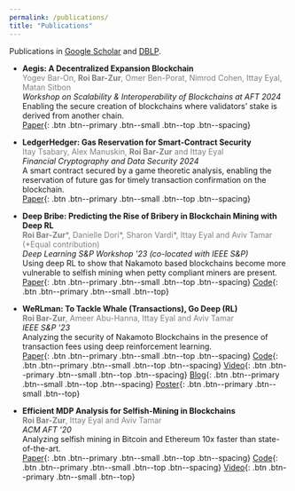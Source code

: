 ```yaml
---
permalink: /publications/
title: "Publications"
---
```


Publications in [Google Scholar](https://scholar.google.com/citations?user=9AshC4gAAAAJ) and [DBLP](https://dblp.org/pid/270/0147.html).

- **Aegis: A Decentralized Expansion Blockchain**\
  <span style="color:gray">Yogev Bar-On, **Roi Bar-Zur**, Omer Ben-Porat, Nimrod Cohen, Ittay Eyal, Matan Sitbon</span>\
  *Workshop on Scalability & Interoperability of Blockchains at AFT 2024*\
  Enabling the secure creation of blockchains where validators’ stake is derived from another chain.\
  [Paper](https://arxiv.org/abs/2406.05904){: .btn .btn--primary .btn--small .btn--top .btn--spacing}

- **LedgerHedger: Gas Reservation for Smart-Contract Security**\
  <span style="color:gray">Itay Tsabary, Alex Manuskin, **Roi Bar-Zur** and Ittay Eyal</span>\
  *Financial Cryptography and Data Security 2024*\
  A smart contract secured by a game theoretic analysis, enabling the reservation of future gas for timely transaction confirmation on the blockchain.\
  [Paper](https://eprint.iacr.org/2022/056){: .btn .btn--primary .btn--small .btn--top .btn--spacing}
- **Deep Bribe: Predicting the Rise of Bribery in Blockchain Mining with Deep RL**\
  <span style="color:gray">**Roi Bar-Zur**\*, Danielle Dori\*, Sharon Vardi\*, Ittay Eyal and Aviv Tamar (\*Equal contribution)</span>\
  *Deep Learning S&P Workshop '23 (co-located with IEEE S&P)*\
  Using deep RL to show that Nakamoto based blockchains become more vulnerable to selfish mining when petty compliant miners are present.\
  [Paper](https://eprint.iacr.org/2023/472){: .btn .btn--primary .btn--small .btn--top .btn--spacing}
  [Code](https://github.com/roibarzur/pto-selfish-mining){: .btn .btn--primary .btn--small .btn--top}
- **WeRLman: To Tackle Whale (Transactions), Go Deep (RL)**\
  <span style="color:gray">**Roi Bar-Zur**, Ameer Abu-Hanna, Ittay Eyal and Aviv Tamar</span>\
  *IEEE S&P '23*\
  Analyzing the security of Nakamoto Blockchains in the presence of transaction fees
using deep reinforcement learning.\
  [Paper](https://eprint.iacr.org/2022/175){: .btn .btn--primary .btn--small .btn--top .btn--spacing}
  [Code](https://github.com/roibarzur/pto-selfish-mining){: .btn .btn--primary .btn--small .btn--top .btn--spacing}
  [Video](https://www.youtube.com/watch?v=M_qJFemp8CA){: .btn .btn--primary .btn--small .btn--top .btn--spacing}
  [Blog](https://medium.com/@rbrz39/werlman-to-tackle-whale-transactions-go-deep-rl-7f5de2de39d1){: .btn .btn--primary .btn--small .btn--top .btn--spacing}
  [Poster](/assets/pdfs/werlman-systor-poster-2022.pdf){: .btn .btn--primary .btn--small .btn--top}
- **Efficient MDP Analysis for Selfish-Mining in Blockchains**\
  <span style="color:gray">**Roi Bar-Zur**, Ittay Eyal and Aviv Tamar</span>\
  *ACM AFT '20*\
  Analyzing selfish mining in Bitcoin and Ethereum 10x faster than state-of-the-art.\
  [Paper](https://dl.acm.org/doi/abs/10.1145/3419614.3423264){: .btn .btn--primary .btn--small .btn--top .btn--spacing}
  [Code](https://github.com/roibarzur/pto-selfish-mining){: .btn .btn--primary .btn--small .btn--top .btn--spacing}
  [Video](https://www.youtube.com/watch?v=P8ESkfCHXZ4){: .btn .btn--primary .btn--small .btn--top}
